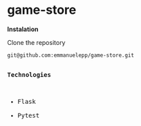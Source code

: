 # game-store

<strong>Instalation</strong>

Clone the repository

<pre>
<code>git@github.com:emmanuelepp/game-store.git </code>
<pre>

<strong>Technologies</strong>

<ul>
<li>Flask</li>
<li>Pytest</li>
</ul>
